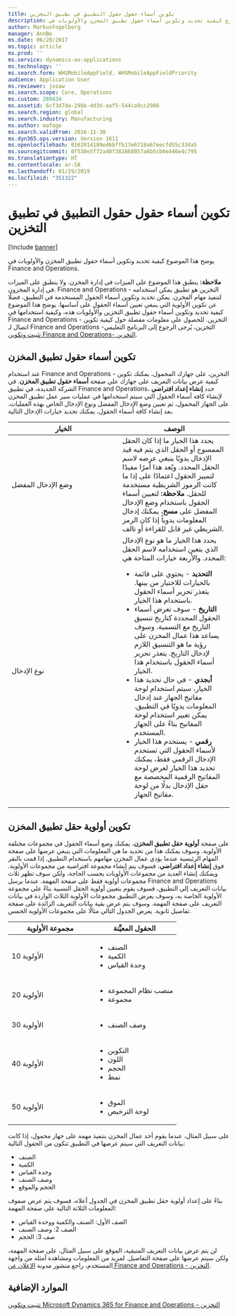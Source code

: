 ```yaml
---
title: تكوين أسماء حقول حقول التطبيق في تطبيق التخزين
description: يوضح هذا الموضوع كيفية تحديد وتكوين أسماء حقول تطبيق المخزن والأولويات في Finance and Operations.
author: MarkusFogelberg
manager: AnnBe
ms.date: 06/20/2017
ms.topic: article
ms.prod: ''
ms.service: dynamics-ax-applications
ms.technology: ''
ms.search.form: WHSMobileAppField, WHSMobileAppFieldPriority
audience: Application User
ms.reviewer: josaw
ms.search.scope: Core, Operations
ms.custom: 269434
ms.assetid: 6cf3d7da-29bb-4d3d-aaf5-544ca9cc2980
ms.search.region: global
ms.search.industry: Manufacturing
ms.author: mafoge
ms.search.validFrom: 2016-11-30
ms.dyn365.ops.version: Version 1611
ms.openlocfilehash: 0162014189ed6bffb17e6718a67eecfd55c334a5
ms.sourcegitcommit: 0f530e5f72a40f383868957a6b5cb0e446e4c795
ms.translationtype: HT
ms.contentlocale: ar-SA
ms.lasthandoff: 01/29/2019
ms.locfileid: "351322"
---
```

# <a name="configure-app-field-names-in-warehousing-app"></a>تكوين أسماء حقول حقول التطبيق في تطبيق التخزين

[!include [banner](../includes/banner.md)]

يوضح هذا الموضوع كيفية تحديد وتكوين أسماء حقول تطبيق المخزن والأولويات في Finance and Operations. 

**ملاحظة:** ينطبق هذا الموضوع على الميزات في إدارة المخزن. ولا ينطبق على الميزات في إدارة المخزون. Finance and Operations - التخزين هو تطبيق يمكن استخدامه لتنفيذ مهام المخزن. يمكن تحديد وتكوين أسماء الحقول المستخدمة في التطبيق، فضلًا عن تكوين الأولوية التي ينبغي تعيين أسماء الحقول على أساسها. يوضح هذا الموضوع كيفية تحديد وتكوين أسماء حقول تطبيق التخزين والأولويات هذه، وكيفية استخدامها في Finance and Operations - التخزين. للحصول على معلومات مفصلة حول كيفية تكوين اتصال لـ Finance and Operations -التخزين، يُرجى الرجوع إلى البرنامج التعليمي [تثبيت وتكوين Finance and Operations- التخزين](install-configure-warehousing-app.md).

## <a name="configure-warehouse-app-field-names"></a>تكوين أسماء حقول تطبيق المخزن

عند استخدام Finance and Operations - التخزين، على جهازك المحمول، يمكنك تكوين كيفية عرض بيانات التعريف على جهازك على صفحة **أسماء حقول تطبيق المخزن**. في الشركة الجديدة، في تطبيق Finance and Operations، حدد **إنشاء إعداد افتراضي** لإنشاء كافة أسماء الحقول التي سيتم استخدامها في عمليات سير عمل تطبيق المخزن على الجهاز المحمول، ثم تعيين وضع الإدخال المفضل ونوع الإدخال الخاص بهذه العمليات. بعد إنشاء كافة أسماء الحقول، يمكنك تحديد خيارات الإدخال التالية.

<table>
<colgroup>
<col width="50%" />
<col width="50%" />
</colgroup>
<thead>
<tr class="header">
<th>الخيار</th>
<th>‏‏الوصف</th>
</tr>
</thead>
<tbody>
<tr class="odd">
<td>وضع الإدخال المفضل</td>
<td>يحدد هذا الخيار ما إذا كان الحقل الممسوح أو الحقل الذي يتم فيه قيد الإدخال يدويًا ينبغي عرضه لاسم الحقل المحدد. ويُعد هذا أمرًا مفيدًا لتمييز الحقول اعتمادًا على إذا ما كانت الرموز الشريطية مستخدمة للحقل. <strong>ملاحظة:</strong> لتعيين أسماء الحقول باستخدام وضع الإدخال المفضل على <strong>مسح</strong>، يمكنك إدخال المعلومات يدوياً إذا كان الرمز الشريطي غير قابل للقراءة أو تالف.</td>
</tr>
<tr class="even">
<td>نوع الإدخال</td>
<td>يحدد هذا الخيار ما هو نوع الإدخال الذي يتعين استخدامه لاسم الحقل المحدد. والأربعة خيارات المتاحة هي:
<ul>
<li><strong>التحديد</strong> - يحتوي على قائمة بالخيارات للاختيار من بينها. يتعذر تحرير أسماء الحقول باستخدام هذا الخيار.</li>
<li><strong>التاريخ</strong> - سوف تعرض أسماء الحقول المحددة كتاريخ تنسيق التاريخ مع التسمية. وسوف يساعد هذا عمال المخزن على رؤية ما هو التنسيق اللازم لإدخال التاريخ. يتعذر تحرير أسماء الحقول باستخدام هذا الخيار.</li>
<li><strong>أبجدي</strong> - في حال تحديد هذا الخيار، سيتم استخدام لوحة مفاتيح الجهاز عند إدخال المعلومات يدويًا في التطبيق. يمكن تغيير استخدام لوحة المفاتيح بناءً على الجهاز المستخدم.</li>
<li><strong>رقمي</strong> - يستخدم هذا الخيار لأسماء الحقول التي تستخدم الإدخال الرقمي فقط، يمكنك تحديد هذا الخيار لعرض لوحة المفاتيح الرقمية المخصصة مع حقل الإدخال بدلًا من لوحة مفاتيح الجهاز.</li>
</ul></td>
</tr>
</tbody>
</table>

## <a name="configure-warehouse-app-field-priority"></a>تكوين أولوية حقل تطبيق المخزن

على صفحة **أولوية حقل تطبيق المخزن**، يمكنك وضع أسماء الحقول في مجموعات مختلفة الأولوية. وسوف يمكنك هذا من تحديد ما هي المعلومات التي ينبغي عرضها على صفحة المهام الرئيسية عندما يؤدي عمال المخزن مهامهم باستخدام التطبيق. إذا قمت بالنقر فوق **إنشاء إعداد افتراضي**، فسوف يتم إنشاء مجموعة افتراضية من مجموعات الأولوية. ويمكنك إنشاء العديد من مجموعات الأولويات بحسب الحاجة، ولكن سوف تظهر ثلاث مجموعات أولوية فقط على صفحة المهمة. عندما يرسل Finance and Operations بيانات التعريف إلى التطبيق، فسوف يقوم بتعيين أولوية الحقل النسبية بناءً على مجموعة الأولوية الخاصة به، وسوف يعرض التطبيق مجموعات الأولوية الثلاث الواردة في بيانات التعريف على صفحة المهمة. وسوف يتم عرض بقية بيانات التعريف الزائدة على صفحة تفاصيل ثانوية. يعرض الجدول التالي مثالًا على مجموعات الأولوية الخمس.

<table>
<colgroup>
<col width="50%" />
<col width="50%" />
</colgroup>
<thead>
<tr class="header">
<th>مجموعة الأولوية</th>
<th>الحقول المعيِّنة</th>
</tr>
</thead>
<tbody>
<tr class="odd">
<td> الأولوية 10</td>
<td><ul>
<li>الصنف</li>
<li>الكمية</li>
<li>وحدة القياس</li>
</ul></td>
</tr>
<tr class="even">
<td> الأولوية 20</td>
<td><ul>
<li>منصب نظام المجموعة</li>
<li>مجموعة</li>
</ul></td>
</tr>
<tr class="odd">
<td> الأولوية 30</td>
<td><ul>
<li>وصف الصنف</li>
</ul></td>
</tr>
<tr class="even">
<td> الأولوية 40</td>
<td><ul>
<li>التكوين</li>
<li>اللون</li>
<li>الحجم</li>
<li>نمط</li>
</ul></td>
</tr>
<tr class="odd">
<td> الأولوية 50</td>
<td><ul>
<li> الموق</li>
<li>لوحة الترخيص</li>
</ul></td>
</tr>
</tbody>
</table>

على سبيل المثال، عندما يقوم أحد عمال المخزن بتنفيذ مهمة على جهاز محمول، إذا كانت بيانات التعريف التي سيتم عرضها في التطبيق تتكون من الحقول التالية:

-   الصنف
-   الكمية
-   وحدة القياس
-   وصف الصنف
-   الحجم والموقع

بناءً على إعداد أولوية حقل تطبيق المخزن في الجدول أعلاه، فسوف يتم عرض صفوف المعلومات الثلاثة التالية على صفحة المهمة:

-   الصف الأول: الصنف والكمية ووحدة القياس
-   الصف 2: وصف الصنف
-   صف 3: الحجم

لن يتم عرض بيانات التعريف المتبقية، الموقع على سبيل المثال، على صفحة المهمة، ولكن سيتم عرضها على صفحة التفاصيل. لمزيد من المعلومات ومشاهدة أمثلة من واجهة المستخدم، راجع منشور مدونة [الإعلان عن Finance and Operations - التخزين](https://blogs.msdn.microsoft.com/dynamicsaxscm/2017/01/20/announcing-dynamics-365-for-operations-warehousing/).

<a name="additional-resources"></a>الموارد الإضافية
--------

[تثبيت وتكوين Microsoft Dynamics 365 for Finance and Operations – التخزين](install-configure-warehousing-app.md)



